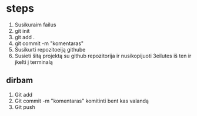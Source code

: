 # steps

1. Susikuraim failus
2. git init
3. git add .
4. git commit -m "komentaras"
5. Susikurti repozitoeiją githube
6. Susieti šitą projektą su github repozitorija ir nusikopijuoti 3eilutes iš ten ir įkelti į terminalą

## dirbam

1. Git add
2. Git commit -m "komentaras"   komitinti bent kas valandą
3. Git push